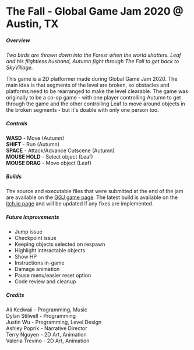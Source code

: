 # The Fall - Global Game Jam 2020 @ Austin, TX

##### Overview

_Two birds are thrown down into the Forest when the world shatters. Leaf and his flightless husband, Autumn fight through The Fall to get back to SkyVillage._

This game is a 2D platformer made during Global Game Jam 2020. The main idea is that segments of the level are broken, so obstacles and platforms need to be rearranged to make the level clearable. The game was originally to be a co-op game - with one player controlling Autumn to get through the game and the other controlling Leaf to move around objects in the broken segments - but it's doable with only one person too.

##### Controls

**WASD** - Move (Autumn)  
**SHIFT** - Run (Autumn)  
**SPACE** - Attack/Advance Cutscene (Autumn)  
**MOUSE HOLD** - Select object (Leaf)  
**MOUSE DRAG** - Move object (Leaf)  

##### Builds

The source and executable files that were submitted at the end of the jam are available on the [GGJ game page](https://globalgamejam.org/2020/games/fall-7).
The latest build is available on the [itch.io page](https://xirothehero.itch.io/the-fall) and will be updated if any fixes are implemented.

##### Future Improvements

* Jump issue
* Checkpoint issue
* Keeping objects selected on respawn
* Highlight interactable objects
* Show HP
* Instructions in-game
* Damage animation
* Pause menu/easier reset option
* Code review and cleanup

##### Credits

Ali Kedwaii - Programming, Music  
Dylan Stilwell - Programming  
Justin Wu - Programming, Level Design  
Ashley Poprik - Narrative Director  
Terry Nguyen - 2D Art, Animation  
Valeria Trevino - 2D Art, Animation